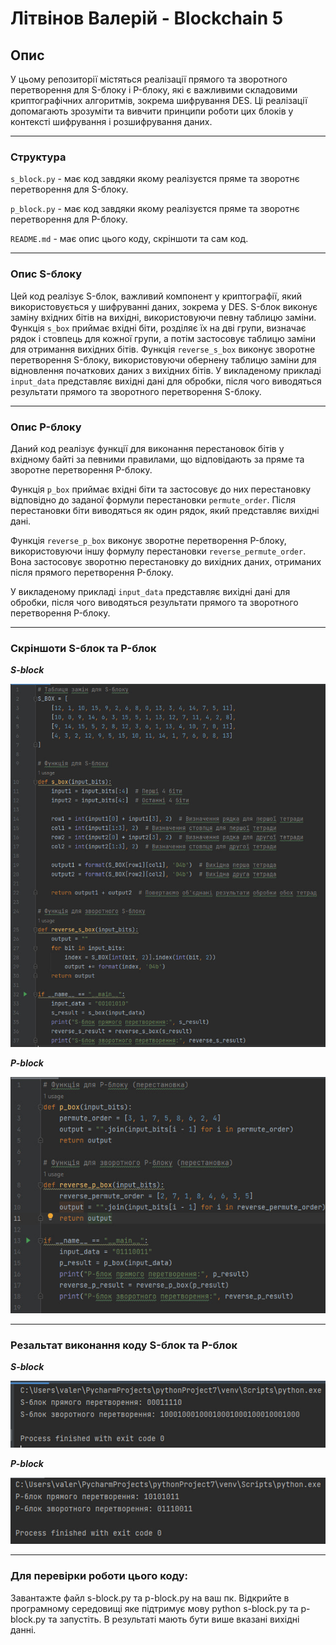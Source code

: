# Літвінов Валерій - Blockchain 5
## Опис
У цьому репозиторії містяться реалізації прямого та зворотного перетворення для S-блоку і P-блоку, які є важливими складовими криптографічних алгоритмів, зокрема шифрування DES. Ці реалізації допомагають зрозуміти та вивчити принципи роботи цих блоків у контексті шифрування і розшифрування даних.
___
### Структура
`s_block.py` - має код завдяки якому реалізуєтся пряме та зворотнє перетворення для S-блоку.

`p_block.py` - має код завдяки якому реалізуєтся пряме та зворотнє перетворення для P-блоку.

`README.md` - має опис цього коду, скріншоти та сам код.
___
### Опис S-блоку

Цей код реалізує S-блок, важливий компонент у криптографії, який використовується у шифруванні даних, зокрема у DES. S-блок виконує заміну вхідних бітів на вихідні, використовуючи певну таблицю заміни. Функція `s_box` приймає вхідні біти, розділяє їх на дві групи, визначає рядок і стовпець для кожної групи, а потім застосовує таблицю заміни для отримання вихідних бітів. Функція `reverse_s_box` виконує зворотне перетворення S-блоку, використовуючи обернену таблицю заміни для відновлення початкових даних з вихідних бітів. У викладеному прикладі `input_data` представляє вихідні дані для обробки, після чого виводяться результати прямого та зворотного перетворення S-блоку.
___
### Опис P-блоку

Даний код реалізує функції для виконання перестановок бітів у вхідному байті за певними правилами, що відповідають за пряме та зворотне перетворення P-блоку.

Функція `p_box` приймає вхідні біти та застосовує до них перестановку відповідно до заданої формули перестановки `permute_order`. Після перестановки біти виводяться як один рядок, який представляє вихідні дані.

Функція `reverse_p_box` виконує зворотне перетворення P-блоку, використовуючи іншу формулу перестановки `reverse_permute_order`. Вона застосовує зворотню перестановку до вихідних даних, отриманих після прямого перетворення P-блоку.

У викладеному прикладі `input_data` представляє вихідні дані для обробки, після чого виводяться результати прямого та зворотного перетворення P-блоку.

___
### Скріншоти S-блок та P-блок
***S-block***

![S-block](https://github.com/DeusEfrol/Blockchain_5/blob/main/assets/Code-S.jpg)

***P-block***

![P-block](https://github.com/DeusEfrol/Blockchain_5/blob/main/assets/Code-P.jpg)
___
### Резальтат виконання коду S-блок та P-блок

***S-block***

![S-block](https://github.com/DeusEfrol/Blockchain_5/blob/main/assets/s-block.jpg)

***P-block***

![P-block](https://github.com/DeusEfrol/Blockchain_5/blob/main/assets/p-block.jpg)

___
### Для перевірки роботи цього коду:

Завантажте файл s-block.py та p-block.py на ваш пк. Відкрийте в програмному середовищі яке підтримує мову python s-block.py та p-block.py та запустіть. В результаті мають бути више вказані вихідні данні.
